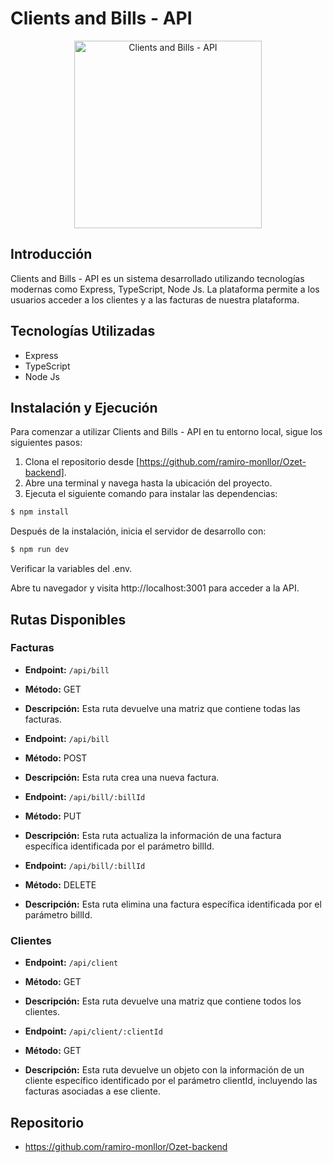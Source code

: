 # Clients and Bills - API

<p align="center">
<img src="https://www.microtech.es/hubfs/Fotos%20blog/retener_clientes.jpg" width="300" alt="Clients and Bills - API"/>
</p>

## Introducción

Clients and Bills - API es un sistema desarrollado utilizando tecnologías modernas como Express, TypeScript, Node Js. La plataforma permite a los usuarios acceder a los clientes y a las facturas de nuestra plataforma.

## Tecnologías Utilizadas

- Express
- TypeScript
- Node Js

## Instalación y Ejecución

Para comenzar a utilizar Clients and Bills - API en tu entorno local, sigue los siguientes pasos:

1. Clona el repositorio desde [https://github.com/ramiro-monllor/Ozet-backend].
2. Abre una terminal y navega hasta la ubicación del proyecto.
3. Ejecuta el siguiente comando para instalar las dependencias:

```bash
$ npm install
```

Después de la instalación, inicia el servidor de desarrollo con:

```bash
$ npm run dev
```

Verificar la variables del .env.

Abre tu navegador y visita http://localhost:3001 para acceder a la API.

## Rutas Disponibles

### Facturas

- **Endpoint:** `/api/bill`
- **Método:** GET
- **Descripción:** Esta ruta devuelve una matriz que contiene todas las facturas.

- **Endpoint:** `/api/bill`
- **Método:** POST
- **Descripción:** Esta ruta crea una nueva factura.

- **Endpoint:** `/api/bill/:billId`
- **Método:** PUT
- **Descripción:** Esta ruta actualiza la información de una factura específica identificada por el parámetro billId.

- **Endpoint:** `/api/bill/:billId`
- **Método:** DELETE
- **Descripción:** Esta ruta elimina una factura específica identificada por el parámetro billId.

### Clientes

- **Endpoint:** `/api/client`
- **Método:** GET
- **Descripción:** Esta ruta devuelve una matriz que contiene todos los clientes.

- **Endpoint:** `/api/client/:clientId`
- **Método:** GET
- **Descripción:** Esta ruta devuelve un objeto con la información de un cliente específico identificado por el parámetro clientId, incluyendo las facturas asociadas a ese cliente.


## Repositorio

- https://github.com/ramiro-monllor/Ozet-backend